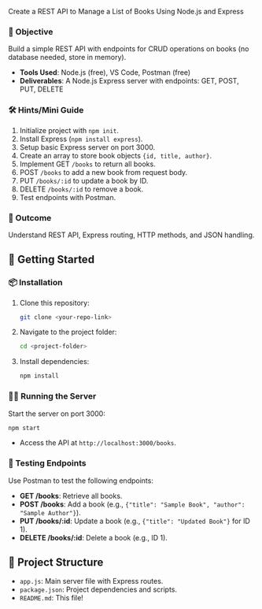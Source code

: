 Create a REST API to Manage a List of Books Using Node.js and Express

### 🚀 Objective
Build a simple REST API with endpoints for CRUD operations on books (no database needed, store in memory).

- **Tools Used**: Node.js (free), VS Code, Postman (free)
- **Deliverables**: A Node.js Express server with endpoints: GET, POST, PUT, DELETE

### 🛠 Hints/Mini Guide
1. Initialize project with `npm init`.
2. Install Express (`npm install express`).
3. Setup basic Express server on port 3000.
4. Create an array to store book objects `{id, title, author}`.
5. Implement GET `/books` to return all books.
6. POST `/books` to add a new book from request body.
7. PUT `/books/:id` to update a book by ID.
8. DELETE `/books/:id` to remove a book.
9. Test endpoints with Postman.

### 🎉 Outcome
Understand REST API, Express routing, HTTP methods, and JSON handling.


## 🚀 Getting Started

### 📦 Installation
1. Clone this repository:
   ```bash
   git clone <your-repo-link>
   ```
2. Navigate to the project folder:
   ```bash
   cd <project-folder>
   ```
3. Install dependencies:
   ```bash
   npm install
   ```

### 🏃‍♂️ Running the Server
Start the server on port 3000:
```bash
npm start
```
- Access the API at `http://localhost:3000/books`.

### 🧪 Testing Endpoints
Use Postman to test the following endpoints:
- **GET /books**: Retrieve all books.
- **POST /books**: Add a book (e.g., `{"title": "Sample Book", "author": "Sample Author"}`).
- **PUT /books/:id**: Update a book (e.g., `{"title": "Updated Book"}` for ID 1).
- **DELETE /books/:id**: Delete a book (e.g., ID 1).

## 📂 Project Structure
- `app.js`: Main server file with Express routes.
- `package.json`: Project dependencies and scripts.
- `README.md`: This file!




